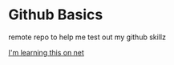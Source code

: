 Github Basics
============

remote repo to help me test out my github skillz 

[I'm learning this on net](http://www.git-scm.com)

